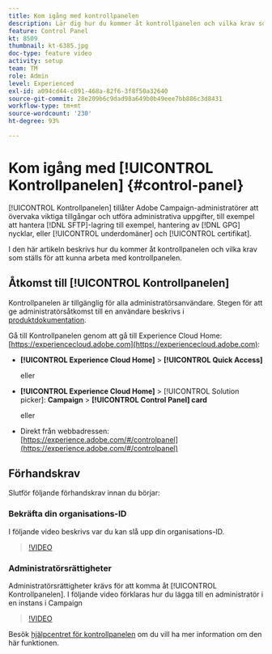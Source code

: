 ```yaml
---
title: Kom igång med kontrollpanelen
description: Lär dig hur du kommer åt kontrollpanelen och vilka krav som ställs för att kunna arbeta med kontrollpanelen.
feature: Control Panel
kt: 8509
thumbnail: kt-6385.jpg
doc-type: feature video
activity: setup
team: TM
role: Admin
level: Experienced
exl-id: a094cd44-c891-468a-82f6-3f8f50a32640
source-git-commit: 28e209b6c9dad98a649b0b49eee7bb886c3d8431
workflow-type: tm+mt
source-wordcount: '230'
ht-degree: 93%

---
```


# Kom igång med [!UICONTROL Kontrollpanelen] {#control-panel}

[!UICONTROL Kontrollpanelen] tillåter Adobe Campaign-administratörer att övervaka viktiga tillgångar och utföra administrativa uppgifter, till exempel att hantera [!DNL SFTP]-lagring till exempel, hantering av [!DNL GPG] nycklar, eller [!UICONTROL underdomäner] och [!UICONTROL certifikat].

I den här artikeln beskrivs hur du kommer åt kontrollpanelen och vilka krav som ställs för att kunna arbeta med kontrollpanelen.

## Åtkomst till [!UICONTROL Kontrollpanelen]

Kontrollpanelen är tillgänglig för alla administratörsanvändare. Stegen för att ge administratörsåtkomst till en användare beskrivs i [produktdokumentation](https://experienceleague.adobe.com/docs/control-panel/using/discover-control-panel/managing-permissions.html?lang=sv#discover-control-panel).

Gå till Kontrollpanelen genom att gå till Experience Cloud Home: [https://experiencecloud.adobe.com](https://experiencecloud.adobe.com):

* **[!UICONTROL Experience Cloud Home]** > **[!UICONTROL Quick Access]**

   eller
* **[!UICONTROL Experience Cloud Home]**  > [!UICONTROL Solution picker]: **Campaign** > **[!UICONTROL Control Panel] card**

   eller

* Direkt från webbadressen: [https://experience.adobe.com/#/controlpanel](https://experience.adobe.com/#/controlpanel)

## Förhandskrav

Slutför följande förhandskrav innan du börjar:

### Bekräfta din organisations-ID

I följande video beskrivs var du kan slå upp din organisations-ID.

>[!VIDEO](https://video.tv.adobe.com/v/27183?quality=12)

### Administratörsrättigheter

Administratörsrättigheter krävs för att komma åt [!UICONTROL Kontrollpanelen].
I följande video förklaras hur du lägga till en administratör i en instans i Campaign

>[!VIDEO](https://video.tv.adobe.com/v/27147?quality=12)

Besök [hjälpcentret för kontrollpanelen](https://experienceleague.adobe.com/docs/control-panel/using/control-panel-home.html?lang=sv) om du vill ha mer information om den här funktionen.
